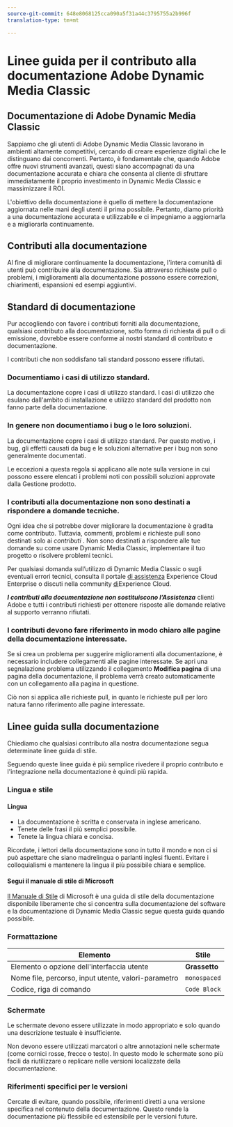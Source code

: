 ```yaml
---
source-git-commit: 648e8068125cca090a5f31a44c3795755a2b996f
translation-type: tm+mt

---
```

# Linee guida per il contributo alla documentazione Adobe Dynamic Media Classic

## Documentazione di Adobe Dynamic Media Classic

Sappiamo che gli utenti di Adobe Dynamic Media Classic lavorano in ambienti altamente competitivi, cercando di creare esperienze digitali che le distinguano dai concorrenti. Pertanto, è fondamentale che, quando Adobe offre nuovi strumenti avanzati, questi siano accompagnati da una documentazione accurata e chiara che consenta al cliente di sfruttare immediatamente il proprio investimento in Dynamic Media Classic e massimizzare il ROI.

L&#39;obiettivo della documentazione è quello di mettere la documentazione aggiornata nelle mani degli utenti il prima possibile. Pertanto, diamo priorità a una documentazione accurata e utilizzabile e ci impegniamo a aggiornarla e a migliorarla continuamente.

## Contributi alla documentazione

Al fine di migliorare continuamente la documentazione, l&#39;intera comunità di utenti può contribuire alla documentazione. Sia attraverso richieste pull o problemi, i miglioramenti alla documentazione possono essere correzioni, chiarimenti, espansioni ed esempi aggiuntivi.

## Standard di documentazione

Pur accogliendo con favore i contributi forniti alla documentazione, qualsiasi contributo alla documentazione, sotto forma di richiesta di pull o di emissione, dovrebbe essere conforme ai nostri standard di contributo e documentazione.

I contributi che non soddisfano tali standard possono essere rifiutati.

### Documentiamo i casi di utilizzo standard.

La documentazione copre i casi di utilizzo standard. I casi di utilizzo che esulano dall&#39;ambito di installazione e utilizzo standard del prodotto non fanno parte della documentazione.

### In genere non documentiamo i bug o le loro soluzioni.

La documentazione copre i casi di utilizzo standard. Per questo motivo, i bug, gli effetti causati da bug e le soluzioni alternative per i bug non sono generalmente documentati.

Le eccezioni a questa regola si applicano alle note sulla versione in cui possono essere elencati i problemi noti con possibili soluzioni approvate dalla Gestione prodotto.

### I contributi alla documentazione non sono destinati a rispondere a domande tecniche.

Ogni idea che si potrebbe dover migliorare la documentazione è gradita come contributo. Tuttavia, commenti, problemi e richieste pull sono destinati solo ai *contributi* . Non sono destinati a rispondere alle tue domande su come usare Dynamic Media Classic, implementare il tuo progetto o risolvere problemi tecnici.

Per qualsiasi domanda sull’utilizzo di Dynamic Media Classic o sugli eventuali errori tecnici, consulta il portale [di assistenza](https://helpx.adobe.com/contact/enterprise-support.ec.html) Experience Cloud Enterprise o discuti nella community [di](https://forums.adobe.com/community/experience-cloud/marketing-cloud/experience-manager)Experience Cloud.

***I contributi alla documentazione non sostituiscono l’Assistenza*** clienti Adobe e tutti i contributi richiesti per ottenere risposte alle domande relative al supporto verranno rifiutati.

### I contributi devono fare riferimento in modo chiaro alle pagine della documentazione interessate.

Se si crea un problema per suggerire miglioramenti alla documentazione, è necessario includere collegamenti alle pagine interessate. Se apri una segnalazione problema utilizzando il collegamento **Modifica pagina** di una pagina della documentazione, il problema verrà creato automaticamente con un collegamento alla pagina in questione.

Ciò non si applica alle richieste pull, in quanto le richieste pull per loro natura fanno riferimento alle pagine interessate.

## Linee guida sulla documentazione

Chiediamo che qualsiasi contributo alla nostra documentazione segua determinate linee guida di stile.

Seguendo queste linee guida è più semplice rivedere il proprio contributo e l&#39;integrazione nella documentazione è quindi più rapida.

### Lingua e stile

#### Lingua

* La documentazione è scritta e conservata in inglese americano.
* Tenete delle frasi il più semplici possibile.
* Tenete la lingua chiara e concisa.

Ricordate, i lettori della documentazione sono in tutto il mondo e non ci si può aspettare che siano madrelingua o parlanti inglesi fluenti. Evitare i colloquialismi e mantenere la lingua il più possibile chiara e semplice.

#### Segui il manuale di stile di Microsoft

[Il Manuale di Stile](https://docs.microsoft.com/en-us/style-guide/welcome/) di Microsoft è una guida di stile della documentazione disponibile liberamente che si concentra sulla documentazione del software e la documentazione di Dynamic Media Classic segue questa guida quando possibile.

### Formattazione

| Elemento | Stile |
|---|---|
| Elemento o opzione dell&#39;interfaccia utente | **Grassetto** |
| Nome file, percorso, input utente, valori-parametro | `monospaced` |
| Codice, riga di comando | ```Code Block``` |

### Schermate

Le schermate devono essere utilizzate in modo appropriato e solo quando una descrizione testuale è insufficiente.

Non devono essere utilizzati marcatori o altre annotazioni nelle schermate (come cornici rosse, frecce o testo). In questo modo le schermate sono più facili da riutilizzare o replicare nelle versioni localizzate della documentazione.

### Riferimenti specifici per le versioni

Cercate di evitare, quando possibile, riferimenti diretti a una versione specifica nel contenuto della documentazione. Questo rende la documentazione più flessibile ed estensibile per le versioni future.

